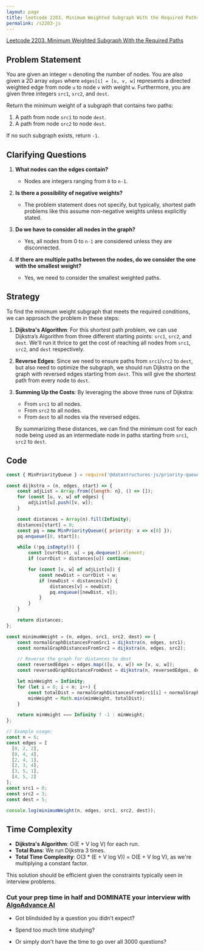 ```yaml
---
layout: page
title: leetcode 2203. Minimum Weighted Subgraph With the Required Paths
permalink: /s2203-js
---
```

[Leetcode 2203. Minimum Weighted Subgraph With the Required Paths](https://algoadvance.github.io/algoadvance/l2203)
## Problem Statement

You are given an integer `n` denoting the number of nodes. You are also given a 2D array `edges` where `edges[i] = [u, v, w]` represents a directed weighted edge from node `u` to node `v` with weight `w`. Furthermore, you are given three integers `src1`, `src2`, and `dest`.

Return the minimum weight of a subgraph that contains two paths:
1. A path from node `src1` to node `dest`.
2. A path from node `src2` to node `dest`.

If no such subgraph exists, return `-1`.

## Clarifying Questions

1. **What nodes can the edges contain?**
   - Nodes are integers ranging from `0` to `n-1`.

2. **Is there a possibility of negative weights?**
   - The problem statement does not specify, but typically, shortest path problems like this assume non-negative weights unless explicitly stated.

3. **Do we have to consider all nodes in the graph?**
   - Yes, all nodes from 0 to `n-1` are considered unless they are disconnected.

4. **If there are multiple paths between the nodes, do we consider the one with the smallest weight?**
   - Yes, we need to consider the smallest weighted paths.

## Strategy

To find the minimum weight subgraph that meets the required conditions, we can approach the problem in these steps:

1. **Dijkstra's Algorithm**: For this shortest path problem, we can use Dijkstra’s Algorithm from three different starting points: `src1`, `src2`, and `dest`. We'll run it thrice to get the cost of reaching all nodes from `src1`, `src2`, and `dest` respectively.

2. **Reverse Edges**: Since we need to ensure paths from `src1`/`src2` to `dest`, but also need to optimize the subgraph, we should run Dijkstra on the graph with reversed edges starting from `dest`. This will give the shortest path from every node to `dest`.

3. **Summing Up the Costs**: By leveraging the above three runs of Dijkstra:
    - From `src1` to all nodes.
    - From `src2` to all nodes.
    - From `dest` to all nodes via the reversed edges.
   
   By summarizing these distances, we can find the minimum cost for each node being used as an intermediate node in paths starting from `src1`, `src2` to `dest`.

## Code

```javascript
const { MinPriorityQueue } = require('@datastructures-js/priority-queue');

const dijkstra = (n, edges, start) => {
    const adjList = Array.from({length: n}, () => []);
    for (const [u, v, w] of edges) {
        adjList[u].push([v, w]);
    }

    const distances = Array(n).fill(Infinity);
    distances[start] = 0;
    const pq = new MinPriorityQueue({ priority: x => x[0] });
    pq.enqueue([0, start]);

    while (!pq.isEmpty()) {
        const [currDist, u] = pq.dequeue().element;
        if (currDist > distances[u]) continue;

        for (const [v, w] of adjList[u]) {
            const newDist = currDist + w;
            if (newDist < distances[v]) {
                distances[v] = newDist;
                pq.enqueue([newDist, v]);
            }
        }
    }

    return distances;
};

const minimumWeight = (n, edges, src1, src2, dest) => {
    const normalGraphDistancesFromSrc1 = dijkstra(n, edges, src1);
    const normalGraphDistancesFromSrc2 = dijkstra(n, edges, src2);

    // Reverse the graph for distances to dest
    const reversedEdges = edges.map(([u, v, w]) => [v, u, w]);
    const reversedGraphDistanceFromDest = dijkstra(n, reversedEdges, dest);

    let minWeight = Infinity;
    for (let i = 0; i < n; i++) {
        const totalDist = normalGraphDistancesFromSrc1[i] + normalGraphDistancesFromSrc2[i] + reversedGraphDistanceFromDest[i];
        minWeight = Math.min(minWeight, totalDist);
    }

    return minWeight === Infinity ? -1 : minWeight;
};

// Example usage:
const n = 6;
const edges = [
  [0, 2, 2],
  [0, 4, 4],
  [2, 4, 1],
  [2, 3, 4],
  [3, 5, 1],
  [4, 5, 2]
];
const src1 = 0;
const src2 = 3;
const dest = 5;

console.log(minimumWeight(n, edges, src1, src2, dest));
```

## Time Complexity

- **Dijkstra's Algorithm**: O(E + V log V) for each run.
- **Total Runs**: We run Dijkstra 3 times.
- **Total Time Complexity**: O(3 * (E + V log V)) = O(E + V log V), as we're multiplying a constant factor.

This solution should be efficient given the constraints typically seen in interview problems.


### Cut your prep time in half and DOMINATE your interview with [AlgoAdvance AI](https://algoAdvance.com)

- Got blindsided by a question you didn't expect?

- Spend too much time studying?

- Or simply don't have the time to go over all 3000 questions?

